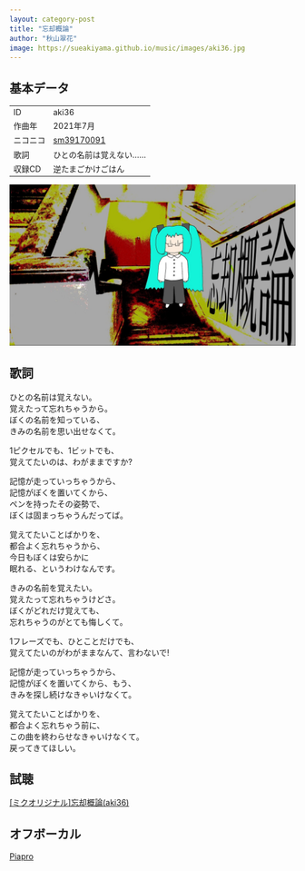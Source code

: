 ```yaml
---
layout: category-post
title: "忘却概論"
author: "秋山翠花"
image: https://sueakiyama.github.io/music/images/aki36.jpg
---
```


## 基本データ
<div class="song-block">
<table class="float-left">
  <tr>
    <td>ID</td>
    <td>aki36</td>
  </tr>
  <tr>
    <td>作曲年</td>
    <td>2021年7月</td>
  </tr>
  <tr>
    <td>ニコニコ</td>
    <td><a href="https://nico.ms/sm39170091">sm39170091</a></td>
  </tr>
  <tr>
    <td>歌詞</td>
    <td>ひとの名前は覚えない……</td>
  </tr>
  <tr>
    <td>収録CD</td>
    <td>逆たまごかけごはん</td>
  </tr>
</table>

<img class="float-right" src="images/aki36.jpg" alt="忘却概論">
</div>

## 歌詞

ひとの名前は覚えない。  
覚えたって忘れちゃうから。  
ぼくの名前を知っている、  
きみの名前を思い出せなくて。

1ピクセルでも、1ビットでも、  
覚えてたいのは、わがままですか?

記憶が走っていっちゃうから、  
記憶がぼくを置いてくから、  
ペンを持ったその姿勢で、  
ぼくは固まっちゃうんだってば。

覚えてたいことばかりを、  
都合よく忘れちゃうから、  
今日もぼくは安らかに  
眠れる、というわけなんです。

きみの名前を覚えたい。  
覚えたって忘れちゃうけどさ。  
ぼくがどれだけ覚えても、  
忘れちゃうのがとても悔しくて。

1フレーズでも、ひとことだけでも、  
覚えてたいのがわがままなんて、言わないで!

記憶が走っていっちゃうから、  
記憶がぼくを置いてくから、もう、  
きみを探し続けなきゃいけなくて。

覚えてたいことばかりを、  
都合よく忘れちゃう前に、  
この曲を終わらせなきゃいけなくて。  
戻ってきてほしい。

## 試聴

<script type="application/javascript" src="https://embed.nicovideo.jp/watch/sm39170091/script?w=640&h=360"></script><noscript><a href="https://www.nicovideo.jp/watch/sm39170091">[ミクオリジナル]忘却概論(aki36)</a></noscript>

## オフボーカル

<a href="https://piapro.jp/t/Tu5t">Piapro</a>
